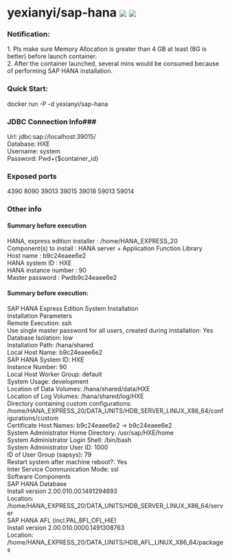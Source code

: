 # yexianyi/sap-hana [![](https://images.microbadger.com/badges/image/yexianyi/sap-hana.svg)](https://microbadger.com/images/yexianyi/sap-hana "Get your own image badge on microbadger.com") [![](https://images.microbadger.com/badges/version/yexianyi/sap-hana.svg)](https://microbadger.com/images/yexianyi/sap-hana "Get your own version badge on microbadger.com")

<h3>Notification:</h3>
1. Pls make sure Memory Allocation is greater than 4 GB at least (8G is better) before launch container. </br>
2. After the container launched, several mins would be consumed because of performing SAP HANA installation. </br>

<h3>Quick Start:</h3>
docker run -P -d yexianyi/sap-hana

<h3>JDBC Connection Info###</h3>
Url: jdbc:sap://localhost:39015/ </br>
Database: HXE </br>
Username: system </br>
Password: Pwd+{$container_id} </br>

<h3>Exposed ports</h3>
4390 8090 39013 39015 39018 59013 59014 </br>

<h3>Other info</h3>
<h4>Summary before execution</h4>

HANA, express edition installer : /home/HANA_EXPRESS_20 </br>
  Component(s) to install       : HANA server + Application Function Library </br>
  Host name                     : b9c24eaee6e2 </br>
  HANA system ID                : HXE </br>
  HANA instance number          : 90 </br>
  Master password               : Pwdb9c24eaee6e2 </br>

<h4>Summary before execution: </h4>

SAP HANA Express Edition System Installation </br>
   Installation Parameters </br>
      Remote Execution: ssh </br>
      Use single master password for all users, created during installation: Yes </br>
      Database Isolation: low </br>
      Installation Path: /hana/shared </br>
      Local Host Name: b9c24eaee6e2 </br>
      SAP HANA System ID: HXE </br>
      Instance Number: 90 </br>
      Local Host Worker Group: default </br>
      System Usage: development </br>
      Location of Data Volumes: /hana/shared/data/HXE </br>
      Location of Log Volumes: /hana/shared/log/HXE </br>
      Directory containing custom configurations: /home/HANA_EXPRESS_20/DATA_UNITS/HDB_SERVER_LINUX_X86_64/configurations/custom </br>
      Certificate Host Names: b9c24eaee6e2 -> b9c24eaee6e2 </br>
      System Administrator Home Directory: /usr/sap/HXE/home </br>
      System Administrator Login Shell: /bin/bash </br>
      System Administrator User ID: 1000 </br>
      ID of User Group (sapsys): 79 </br>
      Restart system after machine reboot?: Yes </br>
      Inter Service Communication Mode: ssl </br>
   Software Components </br>
      SAP HANA Database </br>
         Install version 2.00.010.00.1491294693 </br>
         Location: /home/HANA_EXPRESS_20/DATA_UNITS/HDB_SERVER_LINUX_X86_64/server </br>
      SAP HANA AFL (incl.PAL,BFL,OFL,HIE) </br>
         Install version 2.00.010.0000.1491308763 </br>
         Location: /home/HANA_EXPRESS_20/DATA_UNITS/HDB_AFL_LINUX_X86_64/packages </br>
